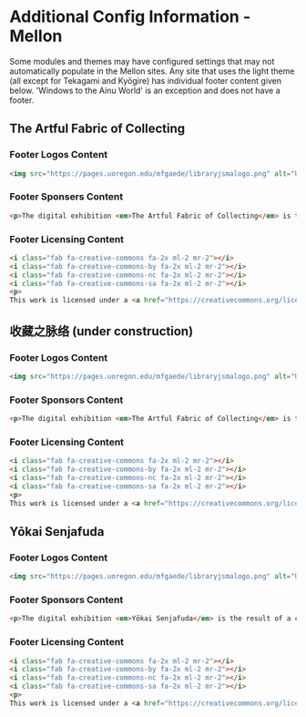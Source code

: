 # Additional Config Information - Mellon

Some modules and themes may have configured settings that may not automatically populate in the Mellon sites. Any site that uses the light theme (all except for Tekagami and Kyōgire) has individual footer content given below. 'Windows to the Ainu World' is an exception and does not have a footer.

## The Artful Fabric of Collecting

### Footer Logos Content

```html
<img src="https://pages.uoregon.edu/mfgaede/libraryjsmalogo.png" alt="University of Oregon sponsored by Jordan Schnitzer Museum of Art">
```

### Footer Sponsers Content

```html
<p>The digital exhibition <em>The Artful Fabric of Collecting</em> is the result of a collaboration between the <a href="https://library.uoregon.edu/" style="color:#720101">University of Oregon Libraries</a> and the <a href="http://jsma.uoregon.edu" style="color:#720101">Jordan Schnitzer Museum of Art</a>, with support from <a href="http://mellon.org" style="color:#720101">The Andrew W. Mellon Foundation</a>.</p>
```

### Footer Licensing Content

```html
<i class="fab fa-creative-commons fa-2x ml-2 mr-2"></i>
<i class="fab fa-creative-commons-by fa-2x ml-2 mr-2"></i>
<i class="fab fa-creative-commons-nc fa-2x ml-2 mr-2"></i>
<i class="fab fa-creative-commons-sa fa-2x ml-2 mr-2"></i>
<p>
This work is licensed under a <a href="https://creativecommons.org/licenses/by-nc-sa/4.0/" style="color:#720101">Creative Commons Attribution-NonCommercial-Sharealike 4.0 International License</a> to Ina Asim and the University of Oregon, 2019.</p>
```

## 收藏之脉络 (under construction)

### Footer Logos Content

```html
<img src="https://pages.uoregon.edu/mfgaede/libraryjsmalogo.png" alt="University of Oregon sponsored by Jordan Schnitzer Museum of Art">
```

### Footer Sponsors Content

```html
<p>The digital exhibition <em>The Artful Fabric of Collecting</em> is the result of a collaboration between the <a href="https://library.uoregon.edu/" style="color:#720101">University of Oregon Libraries</a> and the <a href="http://jsma.uoregon.edu" style="color:#720101">Jordan Schnitzer Museum of Art</a>, with support from <a href="http://mellon.org" style="color:#720101">The Andrew W. Mellon Foundation</a>.</p>
```

### Footer Licensing Content

```html
<i class="fab fa-creative-commons fa-2x ml-2 mr-2"></i>
<i class="fab fa-creative-commons-by fa-2x ml-2 mr-2"></i>
<i class="fab fa-creative-commons-nc fa-2x ml-2 mr-2"></i>
<i class="fab fa-creative-commons-sa fa-2x ml-2 mr-2"></i>
<p>
This work is licensed under a <a href="https://creativecommons.org/licenses/by-nc-sa/4.0/" style="color:#720101">Creative Commons Attribution-NonCommercial-Sharealike 4.0 International License</a> to Ina Asim and the University of Oregon, 2019.</p>
```

## Yōkai Senjafuda

### Footer Logos Content

```html
<img src="https://pages.uoregon.edu/mfgaede/libraryjsmalogo.png" alt="University of Oregon sponsored by Jordan Schnitzer Museum of Art">
```

### Footer Sponsors Content

```html
<p>The digital exhibition <em>Yōkai Senjafuda</em> is the result of a collaboration between the <a href="https://library.uoregon.edu/" style="color:#720101">University of Oregon Libraries</a> and the <a href="http://jsma.uoregon.edu" style="color:#720101">Jordan Schnitzer Museum of Art</a>, with support from <a href="http://mellon.org" style="color:#720101">The Andrew W. Mellon Foundation</a>.</p>
```

### Footer Licensing Content

```html
<i class="fab fa-creative-commons fa-2x ml-2 mr-2"></i>
<i class="fab fa-creative-commons-by fa-2x ml-2 mr-2"></i>
<i class="fab fa-creative-commons-nc fa-2x ml-2 mr-2"></i>
<i class="fab fa-creative-commons-sa fa-2x ml-2 mr-2"></i>
<p>
This work is licensed under a <a href="https://creativecommons.org/licenses/by-nc-sa/4.0/" style="color:#720101">Creative Commons Attribution-NonCommercial-Sharealike 4.0 International License</a> to Glynne Walley and the University of Oregon, 2019.</p>
```

